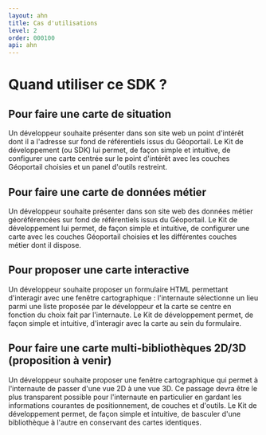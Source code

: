 ```yaml
---
layout: ahn
title: Cas d'utilisations
level: 2
order: 000100
api: ahn
---
```


# Quand utiliser ce SDK ?

## Pour faire une carte de situation

Un développeur souhaite présenter dans son site web un point d'intérêt dont il a l'adresse sur fond de référentiels issus du Géoportail. Le Kit de développement (ou SDK) lui permet, de façon simple et intuitive, de configurer une carte centrée sur le point d'intérêt avec les couches Géoportail choisies et un panel d'outils restreint.

## Pour faire une carte de données métier

Un développeur souhaite présenter dans son site web des données métier géoréférencées sur fond de référentiels issus du Géoportail. Le Kit de développement lui permet, de façon simple et intuitive, de configurer une carte avec les couches Géoportail choisies et les différentes couches métier dont il dispose.

## Pour proposer une carte interactive

Un développeur souhaite proposer un formulaire HTML permettant d'interagir avec une fenêtre cartographique : l'internaute sélectionne un lieu parmi une liste proposée par le développeur et la carte se centre en fonction du choix fait par l'internaute.  Le Kit de développement permet, de façon simple et intuitive, d'interagir avec la carte au sein du formulaire.


## Pour faire une carte multi-bibliothèques 2D/3D (proposition à venir)

Un développeur souhaite proposer une fenêtre cartographique qui permet à l'internaute de passer d'une vue 2D à une vue 3D. Ce passage devra être le plus transparent possible pour l'internaute en particulier en gardant les informations courantes de positionnement, de couches et d'outils. Le Kit de développement permet, de façon simple et intuitive, de basculer d'une bibliothèque à l'autre en conservant des cartes identiques.

